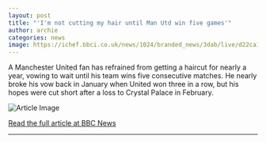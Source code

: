 ```yaml
---
layout: post
title: "'I'm not cutting my hair until Man Utd win five games'"
author: archie
categories: news
image: https://ichef.bbci.co.uk/news/1024/branded_news/3dab/live/d22ca140-9312-11f0-be26-dfb5c8eb987f.png
---
```

A Manchester United fan has refrained from getting a haircut for nearly a year, vowing to wait until his team wins five consecutive matches. He nearly broke his vow back in January when United won three in a row, but his hopes were cut short after a loss to Crystal Palace in February.

![Article Image](https://ichef.bbci.co.uk/news/1024/branded_news/3dab/live/d22ca140-9312-11f0-be26-dfb5c8eb987f.png)

[Read the full article at BBC News](https://www.bbc.com/news/articles/cq5j4p9eqljo?at_medium=RSS&at_campaign=rss)

---
